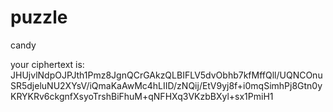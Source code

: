 # puzzle
candy

your ciphertext is: JHUjvlNdpOJPJth1Pmz8JgnQCrGAkzQLBIFLV5dvObhb7kfMffQll/UQNCOnuSR5djeluNU2XYsV/iQmaKaAwMc4hLIID/zNQij/EtV9yj8f+i0mqSimhPj8Gtn0yKRYKRv6ckgnfXsyoTrshBiFhuM+qNFHXq3VKzbBXyl+sx1PmiH1
